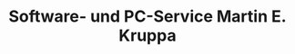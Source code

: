 ---
title: "Software- und PC-Service Martin E. Kruppa"
url: /gruenow/software-und-pc-service-martin-e-kruppa/
shop: Computer
---